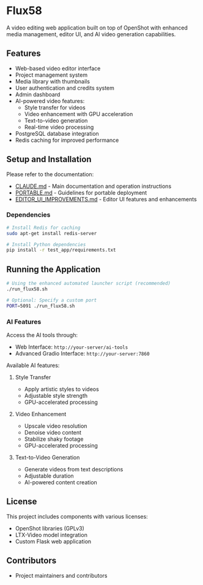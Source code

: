# Flux58 

A video editing web application built on top of OpenShot with enhanced media management, editor UI, and AI video generation capabilities.

## Features

- Web-based video editor interface
- Project management system
- Media library with thumbnails
- User authentication and credits system
- Admin dashboard
- AI-powered video features:
  - Style transfer for videos
  - Video enhancement with GPU acceleration
  - Text-to-video generation
  - Real-time video processing
- PostgreSQL database integration
- Redis caching for improved performance

## Setup and Installation

Please refer to the documentation:
- [CLAUDE.md](CLAUDE.md) - Main documentation and operation instructions
- [PORTABLE.md](PORTABLE.md) - Guidelines for portable deployment
- [EDITOR_UI_IMPROVEMENTS.md](EDITOR_UI_IMPROVEMENTS.md) - Editor UI features and enhancements

### Dependencies

```bash
# Install Redis for caching
sudo apt-get install redis-server

# Install Python dependencies
pip install -r test_app/requirements.txt
```

## Running the Application

```bash
# Using the enhanced automated launcher script (recommended)
./run_flux58.sh

# Optional: Specify a custom port
PORT=5091 ./run_flux58.sh
```

### AI Features

Access the AI tools through:
- Web Interface: `http://your-server/ai-tools`
- Advanced Gradio Interface: `http://your-server:7860`

Available AI features:
1. Style Transfer
   - Apply artistic styles to videos
   - Adjustable style strength
   - GPU-accelerated processing

2. Video Enhancement
   - Upscale video resolution
   - Denoise video content
   - Stabilize shaky footage
   - GPU-accelerated processing

3. Text-to-Video Generation
   - Generate videos from text descriptions
   - Adjustable duration
   - AI-powered content creation

## License

This project includes components with various licenses:
- OpenShot libraries (GPLv3)
- LTX-Video model integration
- Custom Flask web application

## Contributors

- Project maintainers and contributors